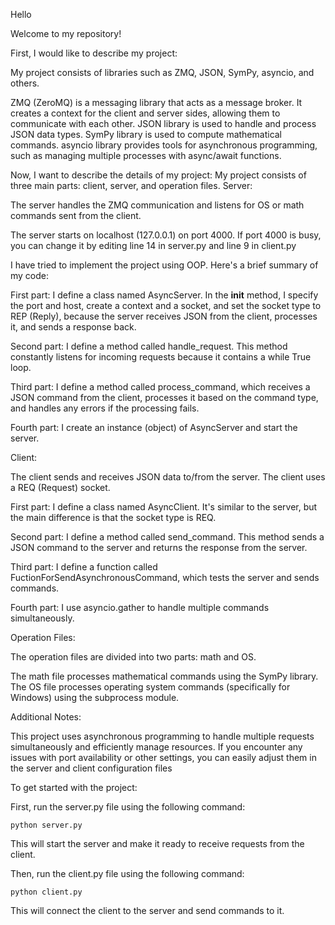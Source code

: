 Hello

Welcome to my repository!

First, I would like to describe my project:

My project consists of libraries such as ZMQ, JSON, SymPy, asyncio, and others.

  ZMQ (ZeroMQ) is a messaging library that acts as a message broker. It creates a context for the client and server sides, allowing them to communicate with each other.
  JSON library is used to handle and process JSON data types.
  SymPy library is used to compute mathematical commands.
  asyncio library provides tools for asynchronous programming, such as managing multiple processes with async/await functions.

Now, I want to describe the details of my project:
My project consists of three main parts: client, server, and operation files.
Server:

The server handles the ZMQ communication and listens for OS or math commands sent from the client.

The server starts on localhost (127.0.0.1) on port 4000. If port 4000 is busy, you can change it by editing line 14 in server.py and line 9 in client.py

I have tried to implement the project using OOP. Here's a brief summary of my code:

  First part: I define a class named AsyncServer. In the __init__ method, I specify the port and host, create a context and a socket, and set the socket type to REP (Reply), because the server receives JSON from the client, processes it, and sends a response back.

  Second part: I define a method called handle_request. This method constantly listens for incoming requests because it contains a while True loop.

  Third part: I define a method called process_command, which receives a JSON command from the client, processes it based on the command type, and handles any errors if the processing fails.

  Fourth part: I create an instance (object) of AsyncServer and start the server.

Client:

The client sends and receives JSON data to/from the server. The client uses a REQ (Request) socket.

  First part: I define a class named AsyncClient. It's similar to the server, but the main difference is that the socket type is REQ.

  Second part: I define a method called send_command. This method sends a JSON command to the server and returns the response from the server.

  Third part: I define a function called FuctionForSendAsynchronousCommand, which tests the server and sends commands.

  Fourth part: I use asyncio.gather to handle multiple commands simultaneously.

Operation Files:

The operation files are divided into two parts: math and OS.

  The math file processes mathematical commands using the SymPy library.
  The OS file processes operating system commands (specifically for Windows) using the subprocess module.

Additional Notes:

This project uses asynchronous programming to handle multiple requests simultaneously and efficiently manage resources. If you encounter any issues with port availability or other settings, you can easily adjust them in the server and client configuration files


To get started with the project:

  First, run the server.py file using the following command:

    python server.py

This will start the server and make it ready to receive requests from the client.

Then, run the client.py file using the following command:

    python client.py

This will connect the client to the server and send commands to it.
